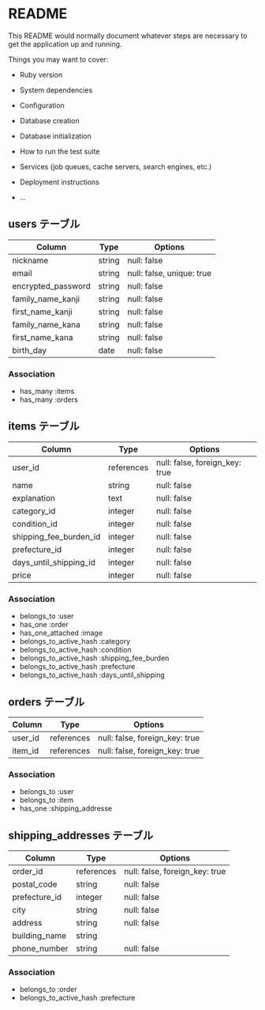 # README

This README would normally document whatever steps are necessary to get the
application up and running.

Things you may want to cover:

* Ruby version

* System dependencies

* Configuration

* Database creation

* Database initialization

* How to run the test suite

* Services (job queues, cache servers, search engines, etc.)

* Deployment instructions

* ...

## users テーブル

| Column                | Type    | Options                   |
| --------------------- | ------- | ------------------------- |
| nickname              | string  | null: false               |
| email                 | string  | null: false, unique: true |
| encrypted_password    | string  | null: false               |
| family_name_kanji     | string  | null: false               |
| first_name_kanji      | string  | null: false               |
| family_name_kana      | string  | null: false               |
| first_name_kana       | string  | null: false               |
| birth_day             | date    | null: false               |

### Association

- has_many :items
- has_many :orders

## items テーブル

| Column                 | Type       | Options                        |
| ---------------------- | ---------- | ------------------------------ |
| user_id                | references | null: false, foreign_key: true |
| name                   | string     | null: false                    |
| explanation            | text       | null: false                    |
| category_id            | integer    | null: false                    |
| condition_id           | integer    | null: false                    |
| shipping_fee_burden_id | integer    | null: false                    |
| prefecture_id          | integer    | null: false                    |
| days_until_shipping_id | integer    | null: false                    |
| price                  | integer    | null: false                    |

### Association

- belongs_to :user
- has_one :order
- has_one_attached :image
- belongs_to_active_hash :category
- belongs_to_active_hash :condition
- belongs_to_active_hash :shipping_fee_burden
- belongs_to_active_hash :prefecture
- belongs_to_active_hash :days_until_shipping

## orders テーブル

| Column  | Type       | Options                        |
| ------- | ---------- | ------------------------------ |
| user_id | references | null: false, foreign_key: true |
| item_id | references | null: false, foreign_key: true |

### Association

- belongs_to :user
- belongs_to :item
- has_one :shipping_addresse

## shipping_addresses テーブル

| Column                | Type       | Options                        |
| --------------------- | ---------- | ------------------------------ |
| order_id              | references | null: false, foreign_key: true |
| postal_code           | string     | null: false                    |
| prefecture_id         | integer    | null: false                    |
| city                  | string     | null: false                    | 
| address               | string     | null: false                    |
| building_name         | string     |                                |
| phone_number          | string     | null: false                    |

### Association

- belongs_to :order
- belongs_to_active_hash :prefecture